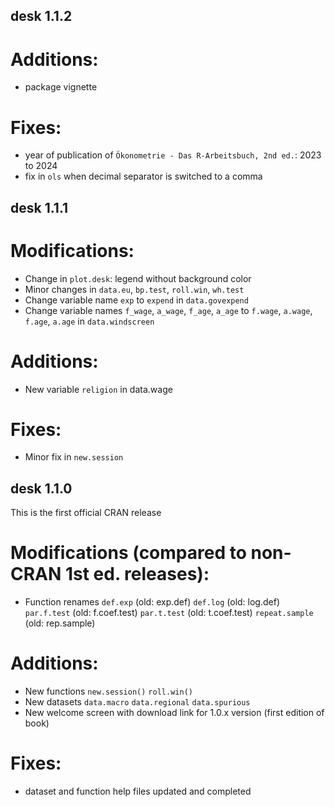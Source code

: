 ## desk 1.1.2

# Additions:
-   package vignette

# Fixes:
-   year of publication of `Ökonometrie - Das R-Arbeitsbuch, 2nd ed.`: 2023 to 2024
-   fix in `ols` when decimal separator is switched to a comma

## desk 1.1.1

# Modifications:
-   Change in `plot.desk`: legend without background color
-   Minor changes in `data.eu`, `bp.test`, `roll.win`, `wh.test`
-   Change variable name `exp` to `expend` in `data.govexpend`
-   Change variable names `f_wage`, `a_wage`, `f_age`, `a_age` to 
    `f.wage`, `a.wage`, `f.age`, `a.age` in `data.windscreen`
    
# Additions:
-   New variable `religion` in data.wage

# Fixes:
-   Minor fix in `new.session`

## desk 1.1.0

This is the first official CRAN release

# Modifications (compared to non-CRAN 1st ed. releases):
- Function renames
    `def.exp` (old: exp.def)
    `def.log` (old: log.def)
    `par.f.test` (old: f.coef.test)
    `par.t.test` (old: t.coef.test)
    `repeat.sample` (old: rep.sample)

# Additions:
-   New functions
    `new.session()` 
    `roll.win()`
-   New datasets
    `data.macro` 
    `data.regional` 
    `data.spurious`
-   New welcome screen with download link for 1.0.x version (first edition of book)

# Fixes:
-   dataset and function help files updated and completed
